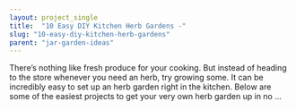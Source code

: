 ```yaml
---
layout: project_single
title:  "10 Easy DIY Kitchen Herb Gardens -"
slug: "10-easy-diy-kitchen-herb-gardens"
parent: "jar-garden-ideas"
---
```

There’s nothing like fresh produce for your cooking. But instead of heading to the store whenever you need an herb, try growing some. It can be incredibly easy to set up an herb garden right in the kitchen. Below are some of the easiest projects to get your very own herb garden up in no …